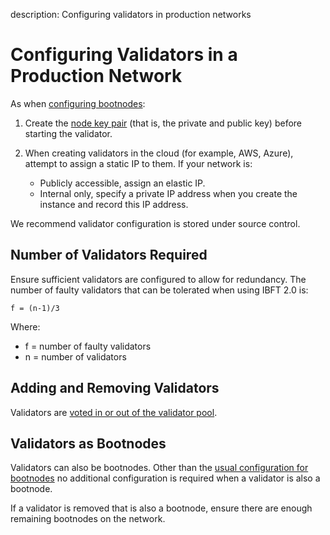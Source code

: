 description: Configuring validators in production networks    
<!--- END of page meta data -->

# Configuring Validators in a Production Network 

As when [configuring bootnodes](Bootnodes.md):  

1. Create the [node key pair](../../Concepts/Node-Keys.md) (that is, the private and public key) before starting the validator.
1. When creating validators in the cloud (for example, AWS, Azure), attempt to assign a static IP to them. 
If your network is: 
    
    * Publicly accessible, assign an elastic IP. 
    * Internal only, specify a private IP address when you create the instance and record this IP address. 

We recommend validator configuration is stored under source control. 

## Number of Validators Required 

Ensure sufficient validators are configured to allow for redundancy. The number of faulty validators that can be tolerated when
using IBFT 2.0 is:

`f = (n-1)/3` 

Where:

* f = number of faulty validators
* n = number of validators 

## Adding and Removing Validators

Validators are [voted in or out of the validator pool](../Configure-Pantheon/Consensus-Protocols/IBFT.md#adding-and-removing-validators). 

## Validators as Bootnodes 

Validators can also be bootnodes. Other than the [usual configuration for bootnodes](Bootnodes.md) no additional configuration
is required when a validator is also a bootnode. 

If a validator is removed that is also a bootnode, ensure there are enough remaining bootnodes on the 
network. 

